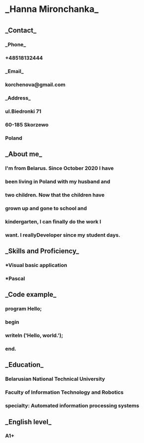 <h1>_Hanna Mironchanka_
<h1>
<h2>_Contact_
<h3>
<h3>_Phone_
<h3>+48518132444
<h3>_Email_
<h3>korchenova@gmail.com
<h3>_Address_
<h3>ul.Biedronki 71
<h3>60-185 Skorzewo
<h3>Poland
<h2>
<h2>_About me_
<h3>
<h3>I'm from Belarus. Since October 2020 I have
<h3> been living in Poland with my husband and
<h3> two children. Now that the children have
<h3> grown up and gone to school and 
<h3>kindergarten, I can finally do the work I 
<h3>want. I reallyDeveloper since my student days.
<h2>
<h2>_Skills and Proficiency_
<h3>
<h3>*Visual basic application
<h3>*Pascal
<h2>
<h2>_Code example_
<h3>
<h3> program Hello;
<h3>   begin
<h3>     writeln ('Hello, world.');
<h3> end.
<h2>
<h2>_Education_
<h3>
<h3>Belarusian National Technical University
<h3>Faculty of Information Technology and Robotics
<h3>specialty: Automated information processing systems
<h2>
<h2>_English level_
<h3>
<h3>A1+